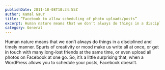 ```yaml
---
publishDate: 2011-10-08T10:34:55Z
author: Kamal Gaur
title: “Facebook to allow scheduling of photo uploads/posts” 
excerpt: Human nature means that we don’t always do things in a disciplined and timely manner. Spurts of creativity or mood make us write all at… 
category: General
---
```


Human nature means that we don’t always do things in a disciplined and timely manner. Spurts of creativity or mood make us write all at once, or get in touch with many long-lost friends at the same time, or even upload all photos on Facebook at one go. So, it’s a little surprising that, when a WordPress allows you to schedule your posts, Facebook doesn’t.
